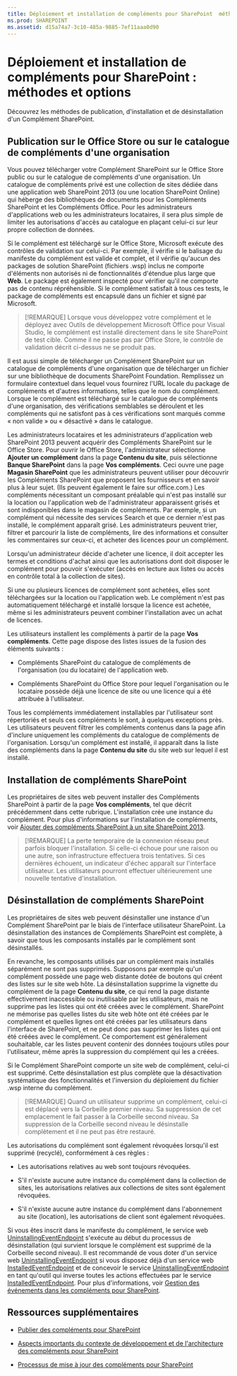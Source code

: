 ```yaml
---
title: Déploiement et installation de compléments pour SharePoint  méthodes et options
ms.prod: SHAREPOINT
ms.assetid: d15a74a7-3c10-485a-9885-7ef11aaa0d90
---
```



# Déploiement et installation de compléments pour SharePoint : méthodes et options
Découvrez les méthodes de publication, d'installation et de désinstallation d'un Complément SharePoint.
## Publication sur le Office Store ou sur le catalogue de compléments d'une organisation
<a name="MarketOrCatalog"> </a>

Vous pouvez télécharger votre Complément SharePoint sur le Office Store public ou sur le catalogue de compléments d'une organisation. Un catalogue de compléments privé est une collection de sites dédiée dans une application web SharePoint 2013 (ou une location SharePoint Online) qui héberge des bibliothèques de documents pour les Compléments SharePoint et les Compléments Office. Pour les administrateurs d'applications web ou les administrateurs locataires, il sera plus simple de limiter les autorisations d'accès au catalogue en plaçant celui-ci sur leur propre collection de données. 
  
    
    
Si le complément est téléchargé sur le Office Store, Microsoft exécute des contrôles de validation sur celui-ci. Par exemple, il vérifie si le balisage du manifeste du complément est valide et complet, et il vérifie qu'aucun des packages de solution SharePoint (fichiers .wsp) inclus ne comporte d'éléments non autorisés ni de fonctionnalités d'étendue plus large que **Web**. Le package est également inspecté pour vérifier qu'il ne comporte pas de contenu répréhensible. Si le complément satisfait à tous ces tests, le package de compléments est encapsulé dans un fichier et signé par Microsoft. 
  
    
    

> [!REMARQUE]
> Lorsque vous développez votre complément et le déployez avec Outils de développement Microsoft Office pour Visual Studio, le complément est installé directement dans le site SharePoint de test cible. Comme il ne passe pas par Office Store, le contrôle de validation décrit ci-dessus ne se produit pas. 
  
    
    

Il est aussi simple de télécharger un Complément SharePoint sur un catalogue de compléments d'une organisation que de télécharger un fichier sur une bibliothèque de documents SharePoint Foundation. Remplissez un formulaire contextuel dans lequel vous fournirez l'URL locale du package de compléments et d'autres informations, telles que le nom du complément. Lorsque le complément est téléchargé sur le catalogue de compléments d'une organisation, des vérifications semblables se déroulent et les compléments qui ne satisfont pas à ces vérifications sont marqués comme « non valide » ou « désactivé » dans le catalogue. 
  
    
    
Les administrateurs locataires et les administrateurs d'application web SharePoint 2013 peuvent acquérir des Compléments SharePoint sur le Office Store. Pour ouvrir le Office Store, l'administrateur sélectionne **Ajouter un complément** dans la page **Contenu du site**, puis sélectionne **Banque SharePoint** dans la page **Vos compléments**. Ceci ouvre une page **Magasin SharePoint** que les administrateurs peuvent utiliser pour découvrir les Compléments SharePoint que proposent les fournisseurs et en savoir plus à leur sujet. (Ils peuvent également le faire sur office.com.) Les compléments nécessitant un composant préalable qui n'est pas installé sur la location ou l'application web de l'administrateur apparaissent grisés et sont indisponibles dans le magasin de compléments. Par exemple, si un complément qui nécessite des services Search et que ce dernier n'est pas installé, le complément apparaît grisé. Les administrateurs peuvent trier, filtrer et parcourir la liste de compléments, lire des informations et consulter les commentaires sur ceux-ci, et acheter des licences pour un complément.
  
    
    
Lorsqu'un administrateur décide d'acheter une licence, il doit accepter les termes et conditions d'achat ainsi que les autorisations dont doit disposer le complément pour pouvoir s'exécuter (accès en lecture aux listes ou accès en contrôle total à la collection de sites). 
  
    
    
Si une ou plusieurs licences de complément sont achetées, elles sont téléchargées sur la location ou l'application web. Le complément n'est pas automatiquement téléchargé et installé lorsque la licence est achetée, même si les administrateurs peuvent combiner l'installation avec un achat de licences.
  
    
    
Les utilisateurs installent les compléments à partir de la page **Vos compléments**. Cette page dispose des listes issues de la fusion des éléments suivants :
  
    
    

- Compléments SharePoint du catalogue de compléments de l'organisation (ou du locataire) de l'application web.
    
  
- Compléments SharePoint du Office Store pour lequel l'organisation ou le locataire possède déjà une licence de site ou une licence qui a été attribuée à l'utilisateur.
    
  
Tous les compléments immédiatement installables par l'utilisateur sont répertoriés et seuls ces compléments le sont, à quelques exceptions près. Les utilisateurs peuvent filtrer les compléments contenus dans la page afin d'inclure uniquement les compléments du catalogue de compléments de l'organisation. Lorsqu'un complément est installé, il apparaît dans la liste des compléments dans la page **Contenu du site** du site web sur lequel il est installé.
  
    
    

## Installation de compléments SharePoint
<a name="Installing"> </a>

Les propriétaires de sites web peuvent installer des Compléments SharePoint à partir de la page **Vos compléments**, tel que décrit précédemment dans cette rubrique. L'installation crée une instance du complément. Pour plus d'informations sur l'installation de compléments, voir  [Ajouter des compléments SharePoint à un site SharePoint 2013](https://technet.microsoft.com/fr-fr/library/fp161231.aspx). 
  
    
    

> [!REMARQUE]
> La perte temporaire de la connexion réseau peut parfois bloquer l'installation. Si celle-ci échoue pour une raison ou une autre, son infrastructure effectuera trois tentatives. Si ces dernières échouent, un indicateur d'échec apparaît sur l'interface utilisateur. Les utilisateurs pourront effectuer ultérieurement une nouvelle tentative d'installation. 
  
    
    


## Désinstallation de compléments SharePoint
<a name="Uninstalling"> </a>

Les propriétaires de sites web peuvent désinstaller une instance d'un Complément SharePoint par le biais de l'interface utilisateur SharePoint. La désinstallation des instances de Compléments SharePoint est complète, à savoir que tous les composants installés par le complément sont désinstallés. 
  
    
    
En revanche, les composants utilisés par un complément mais installés séparément ne sont pas supprimés. Supposons par exemple qu'un complément possède une page web distante dotée de boutons qui créent des listes sur le site web hôte. La désinstallation supprime la vignette du complément de la page **Contenu du site**, ce qui rend la page distante effectivement inaccessible ou inutilisable par les utilisateurs, mais ne supprime pas les listes qui ont été créées avec le complément. SharePoint ne mémorise pas quelles listes du site web hôte ont été créées par le complément et quelles lignes ont été créées par les utilisateurs dans l'interface de SharePoint, et ne peut donc pas supprimer les listes qui ont été créées avec le complément. Ce comportement est généralement souhaitable, car les listes peuvent contenir des données toujours utiles pour l'utilisateur, même après la suppression du complément qui les a créées.
  
    
    
Si le Complément SharePoint comporte un site web de complément, celui-ci est supprimé. Cette désinstallation est plus complète que la désactivation systématique des fonctionnalités et l'inversion du déploiement du fichier .wsp interne du complément.
  
    
    

> [!REMARQUE]
> Quand un utilisateur supprime un complément, celui-ci est déplacé vers la Corbeille premier niveau. Sa suppression de cet emplacement le fait passer à la Corbeille second niveau. Sa suppression de la Corbeille second niveau le désinstalle complètement et il ne peut pas être restauré. 
  
    
    

Les autorisations du complément sont également révoquées lorsqu'il est supprimé (recyclé), conformément à ces règles :
  
    
    

- Les autorisations relatives au web sont toujours révoquées.
    
  
- S'il n'existe aucune autre instance du complément dans la collection de sites, les autorisations relatives aux collections de sites sont également révoquées.
    
  
- S'il n'existe aucune autre instance du complément dans l'abonnement au site (location), les autorisations de client sont également révoquées.
    
  
Si vous êtes inscrit dans le manifeste du complément, le service web  [UninstallingEventEndpoint](http://msdn.microsoft.com/library/4194e44b-f2af-1db4-aad5-9b7b511b4348%28Office.15%29.aspx) s'exécute au début du processus de désinstallation (qui survient lorsque le complément est supprimé de la Corbeille second niveau). Il est recommandé de vous doter d'un service web [UninstallingEventEndpoint](http://msdn.microsoft.com/library/4194e44b-f2af-1db4-aad5-9b7b511b4348%28Office.15%29.aspx) si vous disposez déjà d'un service web [InstalledEventEndpoint](http://msdn.microsoft.com/library/af9f83d8-8325-3ede-d7b0-bb82c0445eb9%28Office.15%29.aspx) et de concevoir le service [UninstallingEventEndpoint](http://msdn.microsoft.com/library/4194e44b-f2af-1db4-aad5-9b7b511b4348%28Office.15%29.aspx) en tant qu'outil qui inverse toutes les actions effectuées par le service [InstalledEventEndpoint](http://msdn.microsoft.com/library/af9f83d8-8325-3ede-d7b0-bb82c0445eb9%28Office.15%29.aspx). Pour plus d'informations, voir  [Gestion des événements dans les compléments pour SharePoint](handle-events-in-sharepoint-add-ins.md).
  
    
    

## Ressources supplémentaires
<a name="SP15deployinstallapps_addlresources"> </a>


-  [Publier des compléments pour SharePoint](publish-sharepoint-add-ins.md)
    
  
-  [Aspects importants du contexte de développement et de l'architecture des compléments pour SharePoint](important-aspects-of-the-sharepoint-add-in-architecture-and-development-landscap.md)
    
  
-  [Processus de mise à jour des compléments pour SharePoint](sharepoint-add-ins-update-process.md)
    
  


